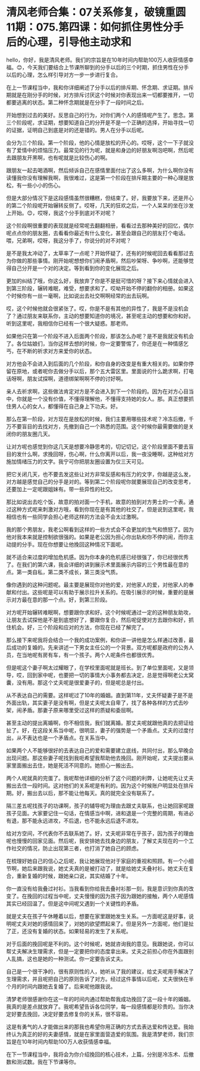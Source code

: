 # 清风老师合集：07关系修复，破镜重圆11期：075.第四课：如何抓住男性分手后的心理，引导他主动求和

hello，你好，我是清风老师。我们的宗旨是在10年时间内帮助100万人收获情感幸福。😊，今天我们要结合上节课所聊到的分手以后的三个时期，抓住男性在分手以后的心理，怎么样引导对方一步一步进行复合。

在上一节课程当中，我和你详细阐述了分手以后的排斥期、怀念期、求证期。排斥期就是在刚分手的时候，对方排斥讨厌这个时候对你表现出来一切都要推开，一切都要逃离的状态。第二种怀念期就是在分手了一段时间之后。

开始想到过去的美好。反思自己的行为，对你们两个人的感情呢产生了。思念。第三个阶段呢，求证期，想要知道自己的分开是不是一个正确的选择，开始寻找一切的证据，证明自己到底是对的还是错的。男人在分手以后呢。

会分为三个阶段。第一个阶段，他的心情是放松的开心的。哎呀，这个一下子就没有了爱情中的烦恼压力。最常见的行为呢，就是和身边的好朋友啊泡吧啊，然后呢去跟朋友开黑啊，也有呢就是比较伤心的啊。

跟朋友一起去喝酒啊，然后倾诉自己在感情里面付出了这么多啊，为什么啊你没有读懂我你没有理解我啊，我很难过，这是第一个阶段在排斥期主要的一种心理是放松，有一些小小的伤心。

但是大部分情况下是这段感情虽然很糟糕，但结束了。好，我要放下来，还是开心的第二个阶段呢开始辗转反侧了。哎呀，几天的狂欢之后，一个人呆呆的坐在沙发上开始。😊，哎呀，我这个分手到底对不对呢？

这个阶段啊很重要的表现就是经常呢去翻翻相册，看看过去那种美好的回忆，偶尔呢点点你的朋友圈，去看看你最近有什么变化，甚至会跟自己的朋友打个电话。喂，兄弟啊，哎呀，我这分手了，你说分的对不对呢？

是不是我太冲动了，太草率了一点呢？开始怀疑了，还有的时候呢回去看看那过去为你做的那些事情。刚开始呢想想你们闹矛盾啊，然后吵架呀、争吵啊，还能够觉得自己分开是一个对的决定。等到看到你的变化展现之后。

更加的纠结了哦，你这么好，我放弃了你是不是挺可惜的呀？接下来心情就会进入到第三阶段，辗转难眠，难受，想要求和了。哎呦开始不停的翻你的相册。如果这个时候你有一丝一毫啊，比如说出去社交啊啊经常的出去玩啊。

哎，这个时候他就会很紧张了。哎，你是不是有其他的异性了，我是不是没机会了？通过朋友来联系你，主动的想要知道你的境况，甚至呢主动的想要和你和好。听到这里呢，我相信你已经有一个很大疑惑。那老师。

如果他只在第一个阶段不进入后面两个阶段，那该怎么办呢？是不是我就没有机会了。各位姑娘们，当你这样去想的时候，你一定要警惕了，你还是在一种情感乞丐，在不断的祈求对方来爱你的状态。

对方他会不会进入到后面的几个阶段，和你自身的改变是有重大相关的。如果你停留在原地，或者呢你去做分手以后，那个五大雷区里。里面说的什么跪求啊，打电话呀啊，朋友试探啊，道德绑架啊啊不停的讨好啊。

亲人去祈求啊，这些做法肯定对方是不会进入到下一个阶段的。因为在对方心目当中，你就是一个没有价值，不懂得理解他，不懂得支持她的女人。那。真正想要抓住男人心的女人，都懂得在自己身上下功夫。好。

那么在第一阶段，对方现在是放松的时候，我们主要用哪些技术呢？冷冻后撤，千万不要盲目的去找对方，先撤到自己一个熟悉的范围。这个时候你最需要做的是关闭你的朋友圈几天。

让对方呢也感觉到你这几天是想要冷静思考的，切记切记，这个阶段里面不要去盲目的发什么啊，求挽回呀，伤心啊，什么你离开以后，我一夜没睡啊，这种给对方施加情绪压力的文字。我宁可你把朋友圈设置为仅三天可见。

把它关闭几天，也不要去发这些让对方非常反感和有压力的文字，你越是这么发，对方越是感觉自己的分手是对的。等到第二个阶段呢你就要展现自己的改变思考，还要加上一定呢跟姐妹有。带一些异性的社交。

那比如说出去吃个饭，故意的拍对面一个手机，故意的拍到对方男士的一个表。通过这种方式呢来刺激对方哦，看到你现在是有其他的社交了。但是说到这里呢，我相信也有一些同学会担心老师这样的方法会不会太过激啊。

我的那个男朋友，我老公啊看到这样的一些方式会不会更加的生气和愤怒了。因为他对我本来就是控制欲很强的。如果是老公因为担心你出轨和你不停的闹，而你主动提的分手。现在你想要让他挽回这种情况下面呢。

就不适合来过度的增加危机感。因为你本身的危机感已经很强了，你已经很优秀了。在我们的第六课，我会详细的讲到展示术里面展示内容的三个男性最在意的点。第一类自私，第二类不成长，第三类没气质。

像你遇到的这种问题呢。最主要是展现你对他的爱，对他家人的爱，对他家人的奉献和付出。这些呢是可以有助于展示拉升关系的。在吸引展示的时候，重要的是展示对方最在意的那一个点。好，到第三阶段。

对方呢开始辗转难眠啊，想要跟你求和好。这个时候呢通过一定的这种朋友助攻，让朋友去试探他是不是到底想好了，要跟你复合，然后呢促使对方去跟你和好，抓住机会。好，三个阶段和应对的方法，你现在已经了解完了。

那么接下来呢我将会结合一个我的成功案例，和你讲一讲他是怎么样通过改善，最后成功的复婚的。先来讲述一下男女主任公的一个背景。双方呢都是政府的公务人员，在当地呢有房有车，有一个孩子。两个人呢条件也都很优秀。

但是呢这个妻子啊太过耀眼了，在学校里面呢就是班长。到了单位里面呢，又是领导，哎，回到家中呢，也要把一切的事情大小事务都去决定，总是觉得啊老公太窝囊，没有用。那这个丈夫呢是很爱妻子的，但是呢总是付出。

从不表达自己的需要。这样呢过了10年的婚姻。直到第11年，丈夫怀疑妻子是不是外面出轨，其实妻子是没有啊，但是丈夫呢太自卑了，找了各种各样的方式去吵架，闹矛盾。那妻子原来哪里受过这样的质疑和委屈啊。

甚至主动的提出离婚啊，你不相信我，我们就离婚。那丈夫呢就跟他真的去把证给扯了。好，在这段关系当中呢，很明显，妻子的强势是一个矛盾点。丈夫的过度付出，从不表达也是一个矛盾点。在关系当中。

如果两个人不能够很好的去表达自己的爱和需要建立底线，共同付出，那么早晚会出现问题。那这些妻子呢找到我呃希望我帮助他去挽回。刚开始呢，丈夫提出要从家里面搬出去住，她是死活不同意的。她担心一搬出去。

两个人呢就真的完蛋了。我呢帮他详细的分析了这个问题的利弊，让她呢先让丈夫搬出去住一段时间。这对他们的关系呢是有利的。因为这个时候账户明显处在排斥期。好，搬出去以后，那不能让他每天。真的就完全没有联系了。

隔三差五呢找孩子的功课啊，孩子的辅导呢为理由去跟丈夫联系，也让她回家呢跟孩子见面。大家要记住一句话，在情感当中啊，进和退是一个完整的周期，有进必有退，那不能永远进攻，不后退，也不能永远后退不进攻。

给对方空间，不代表你不去联系她了。好，丈夫呢非常在乎孩子，因为孩子的理由呢也慢慢的回家见面。然后呢，我安排她去找身边的朋友，了解丈夫现在的一个工作社交的情况，防止出现第三者，也打消了她自己的顾虑。

在梳理好她自己的信心之后呢，我让她展现他对于家庭的重视和照顾。有一个小细节啊，她后来跟我说，她丈夫真的是被打动了，就是给她丈夫叠衬衫。她丈夫在复合，重新复婚的时候，跟她亲口说，其实结婚了十年。

你一直没有给我叠过衬衫。当我看到你给我去叠衬衫那一刻，我是意识到你真的改变了。在挽回的过程当中呢，丈夫慢慢的因为孩子因为跟她的接触，两个人呢感情其实已经回温了。但是这中间呢又遇到一个关键性的矛盾。

就是丈夫在孩子午休睡着以后，想要在家里跟她发生关系。一方面呢这是好事，说明呢丈夫对她的感情回来了，对她的欲望燃起来了。但是另外一方面呢，他们是扯了正，还没有复婚的状态。如果轻易的发生了关系呢。

对于后面的挽回呢是不利的。这个时候呢，她就咨询我的意见。我跟她说，你可以帮丈夫解决生理需求，但是一定要把你的态度拿出来。丈夫之前担心你在外面跟别人乱搞，这也是她的一种测试。你一定要告诉丈夫。

自己是一个很干净的，很有原则性的人，她听从了我的建议，给丈夫呢用手解决了生理需求，并且呢把自己的原则告诉了对方。经过这件事情以后呢，丈夫很快在半个月的时间内跟她去复婚了。后来呢他跟我说。

清梦老师很感谢你在这一年的时间内通过帮助帮我成功挽回了这一段十年的婚姻。我真的是差点就放弃了。我呢希望告诉各位同学，每一段感情都是珍贵的。当你决定好要去挽回，决定好要去修复你的关系，很不容易。

这是有勇气的人才能做出来的那我也希望你用正确的方式去表达爱和传达爱。我始终认为真正的好的夫妻感情，就是在家里面营造爱的氛围。我是清梦老师，我们宗旨是在10年时间内帮助100万人收获情感幸福。

在下一节课程当中，我将会为你介绍挽回的核心技术，上篇，分别是冷冻术、后撤数和测试数。我在下节课等你。